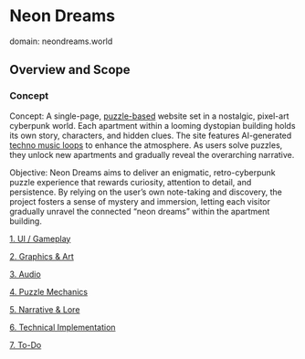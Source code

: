 # Neon Dreams

domain: neondreams.world

## Overview and Scope

### Concept

Concept: A single-page, [puzzle-based](4%20Puzzle%20Mechanics%201c4152c17a908070aafee18a37826658.md) website set in a nostalgic, pixel-art cyberpunk world. Each apartment within a looming dystopian building holds its own story, characters, and hidden clues. The site features AI-generated [techno music loops](3%20Audio%201c4152c17a90800a8c70d799bffce372.md) to enhance the atmosphere. As users solve puzzles, they unlock new apartments and gradually reveal the overarching narrative.

Objective: Neon Dreams aims to deliver an enigmatic, retro-cyberpunk puzzle experience that rewards curiosity, attention to detail, and persistence. By relying on the user’s own note-taking and discovery, the project fosters a sense of mystery and immersion, letting each visitor gradually unravel the connected “neon dreams” within the apartment building.

[1. UI / Gameplay](1%20UI%20Gameplay%201c4152c17a90802bbe67c49cf3197ff1.md)

[2. Graphics & Art](2%20Graphics%20&%20Art%201c4152c17a908013b708cd0c04c5cf14.md)

[3. Audio](3%20Audio%201c4152c17a90800a8c70d799bffce372.md)

[4. Puzzle Mechanics](4%20Puzzle%20Mechanics%201c4152c17a908070aafee18a37826658.md)

[5. Narrative & Lore](5%20Narrative%20&%20Lore%201c4152c17a908041a576f83a1fa9be8e.md)

[6. Technical Implementation](6%20Technical%20Implementation%201c4152c17a9080fa86a7da3ea5b5ef0a.md)

[7. To-Do](7%20To-Do%201c4152c17a90800fa7f2f2c23a99e535.md)